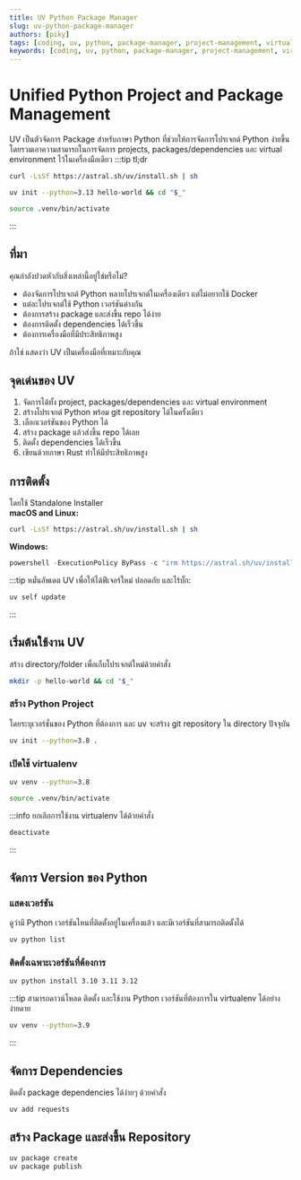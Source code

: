 ```yaml
---
title: UV Python Package Manager
slug: uv-python-package-manager
authors: [piky]
tags: [coding, uv, python, package-manager, project-management, virtualenv, dependencies, package]
keywords: [coding, uv, python, package-manager, project-management, virtualenv, dependencies, package]
---
```

# Unified Python Project and Package Management
UV เป็นตัวจัดการ Package สำหรับภาษา Python ที่ช่วยให้การจัดการโปรเจกต์ Python ง่ายขึ้น โดยรวมเอาความสามารถในการจัดการ projects, packages/dependencies และ virtual environment ไว้ในเครื่องมือเดียว
:::tip tl;dr
```sh
curl -LsSf https://astral.sh/uv/install.sh | sh
```
```sh
uv init --python=3.13 hello-world && cd "$_"
```
```sh
source .venv/bin/activate
```
:::
## ที่มา
คุณกำลังปวดหัวกับสิ่งเหล่านี้อยู่ใช่หรือไม่?
- ต้องจัดการโปรเจกต์ Python หลายโปรเจกต์ในเครื่องเดียว แต่ไม่อยากใช้ Docker
- แต่ละโปรเจกต์ใช้ Python เวอร์ชันต่างกัน
- ต้องการสร้าง package และส่งขึ้น repo ได้ง่าย
- ต้องการติดตั้ง dependencies ได้เร็วขึ้น
- ต้องการเครื่องมือที่มีประสิทธิภาพสูง

ถ้าใช่ แสดงว่า UV เป็นเครื่องมือที่เหมาะกับคุณ

## จุดเด่นของ UV
1. จัดการได้ทั้ง project, packages/dependencies และ virtual environment
2. สร้างโปรเจกต์ Python พร้อม git repository ได้ในครั้งเดียว
3. เลือกเวอร์ชันของ Python ได้
4. สร้าง package แล้วส่งขึ้น repo ได้เลย
5. ติดตั้ง dependencies ได้เร็วขึ้น
6. เขียนด้วยภาษา Rust ทำให้มีประสิทธิภาพสูง

## การติดตั้ง
โดยใช้ Standalone Installer  
**macOS and Linux:**
```bash
curl -LsSf https://astral.sh/uv/install.sh | sh
```
**Windows:**
```powershell
powershell -ExecutionPolicy ByPass -c "irm https://astral.sh/uv/install.ps1 | iex"
```
:::tip
หมั่นอัพเดต UV เพื่อให้ได้ฟีเจอร์ใหม่ ปลอดภัย และไร้บั๊ก:
```bash
uv self update
```
:::

## เริ่มต้นใช้งาน UV
สร้าง directory/folder เพื่อเก็บโปรเจกต์ใหม่ด้วยคำสั่ง
```bash
mkdir -p hello-world && cd "$_"
```
### สร้าง Python Project
โดยระบุเวอร์ชั่นของ Python ที่ต้องการ  และ uv จะสร้าง git repository ใน directory ปัจจุบัน
```bash
uv init --python=3.8 .
```
### เปิดใช้ virtualenv 
```bash
uv venv --python=3.8
```
```bash
source .venv/bin/activate
```
:::info ยกเลิกการใช้งาน virtualenv ได้ด้วยคำสั่ง
```bash
deactivate
```
:::
## จัดการ Version ของ Python
### แสดงเวอร์ชัน
ดูว่ามี Python เวอร์ชันไหนที่ติดตั้งอยู่ในเครื่องแล้ว และมีเวอร์ชันที่สามารถติดตั้งได้
```bash
uv python list
```
### ติดตั้งเฉพาะเวอร์ชันที่ต้องการ
```bash
uv python install 3.10 3.11 3.12
```
:::tip
สามารถดาวน์โหลด ติดตั้ง และใช้งาน Python เวอร์ชันที่ต้องการใน virtualenv ได้อย่างง่ายดาย
```bash
uv venv --python=3.9
```
:::

## จัดการ Dependencies
ติดตั้ง package dependencies ได้ง่ายๆ ด้วยคำสั่ง
```bash
uv add requests
```

## สร้าง Package และส่งขึ้น Repository
```bash
uv package create
uv package publish